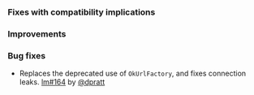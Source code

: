 
### Fixes with compatibility implications

### Improvements


### Bug fixes

- Replaces the deprecated use of `OkUrlFactory`, and fixes connection leaks. [lm#164][lm164] by [@dpratt][@dpratt]

  [lm164]: https://github.com/sbt/librarymanagement/pull/164
  [@dpratt]: https://github.com/dpratt
